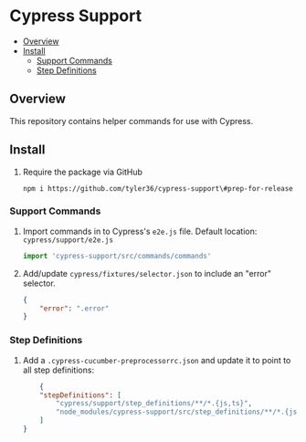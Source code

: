 # Cypress Support <!-- omit in toc -->

- [Overview](#overview)
- [Install](#install)
  - [Support Commands](#support-commands)
  - [Step Definitions](#step-definitions)

## Overview

This repository contains helper commands for use with Cypress.

## Install

1. Require the package via GitHub

    ```shell
    npm i https://github.com/tyler36/cypress-support\#prep-for-release
    ```

### Support Commands

1. Import commands in to Cypress's `e2e.js` file. Default location: `cypress/support/e2e.js`

    ```js
    import 'cypress-support/src/commands/commands'
    ```

1. Add/update `cypress/fixtures/selector.json` to include an "error" selector.

    ```json
    {
        "error": ".error"
    }
    ```

### Step Definitions

1. Add a `.cypress-cucumber-preprocessorrc.json` and update it to point to all step definitions:

    ```json
        {
        "stepDefinitions": [
            "cypress/support/step_definitions/**/*.{js,ts}",
            "node_modules/cypress-support/src/step_definitions/**/*.{js,ts}"
        ]
    }
    ```
